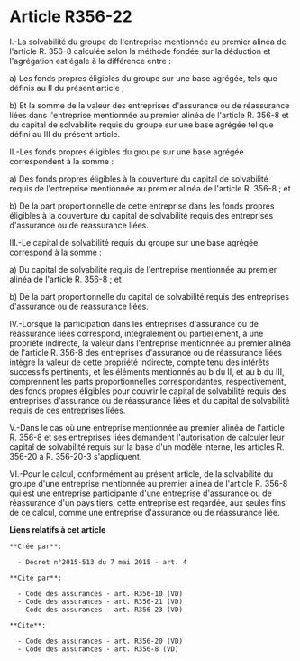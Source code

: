 # Article R356-22

I.-La solvabilité du groupe de l'entreprise mentionnée au premier alinéa de l'article R. 356-8 calculée selon la méthode
fondée sur la déduction et l'agrégation est égale à la différence entre : 

a) Les fonds propres éligibles du groupe sur une base agrégée, tels que définis au II du présent article ; 

b) Et la somme de la valeur des entreprises d'assurance ou de réassurance liées dans l'entreprise mentionnée au premier
alinéa de l'article R. 356-8 et du capital de solvabilité requis du groupe sur une base agrégée tel que défini au III du
présent article. 

II.-Les fonds propres éligibles du groupe sur une base agrégée correspondent à la somme : 

a) Des fonds propres éligibles à la couverture du capital de solvabilité requis de l'entreprise mentionnée au premier alinéa
de l'article R. 356-8 ; et 

b) De la part proportionnelle de cette entreprise dans les fonds propres éligibles à la couverture du capital de solvabilité
requis des entreprises d'assurance ou de réassurance liées. 

III.-Le capital de solvabilité requis du groupe sur une base agrégée correspond à la somme : 

a) Du capital de solvabilité requis de l'entreprise mentionnée au premier alinéa de l'article R. 356-8 ; et 

b) De la part proportionnelle du capital de solvabilité requis des entreprises d'assurance ou de réassurance liées. 

IV.-Lorsque la participation dans les entreprises d'assurance ou de réassurance liées correspond, intégralement ou
partiellement, à une propriété indirecte, la valeur dans l'entreprise mentionnée au premier alinéa de l'article R. 356-8 des
entreprises d'assurance ou de réassurance liées intègre la valeur de cette propriété indirecte, compte tenu des intérêts
successifs pertinents, et les éléments mentionnés au b du II, et au b du III, comprennent les parts proportionnelles
correspondantes, respectivement, des fonds propres éligibles pour couvrir le capital de solvabilité requis des entreprises
d'assurance ou de réassurance liées et du capital de solvabilité requis de ces entreprises liées. 

V.-Dans le cas où une entreprise mentionnée au premier alinéa de l'article R. 356-8 et ses entreprises liées demandent
l'autorisation de calculer leur capital de solvabilité requis sur la base d'un modèle interne, les articles R. 356-20 à R.
356-20-3 s'appliquent. 

VI.-Pour le calcul, conformément au présent article, de la solvabilité du groupe d'une entreprise mentionnée au premier
alinéa de l'article R. 356-8 qui est une entreprise participante d'une entreprise d'assurance ou de réassurance d'un pays
tiers, cette entreprise est regardée, aux seules fins de ce calcul, comme une entreprise d'assurance ou de réassurance liée.

**Liens relatifs à cet article**

	**Créé par**:

	  - Décret n°2015-513 du 7 mai 2015 - art. 4

	**Cité par**:

	  - Code des assurances - art. R356-10 (VD)
	  - Code des assurances - art. R356-21 (VD)
	  - Code des assurances - art. R356-23 (VD)

	**Cite**:

	  - Code des assurances - art. R356-20 (VD)
	  - Code des assurances - art. R356-8 (VD)
